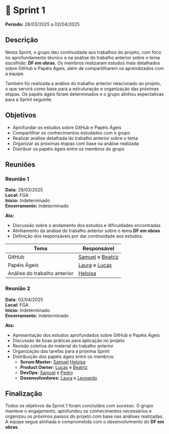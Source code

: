 # **🏁** Sprint 1  
**Período:** 28/03/2025 a 02/04/2025  

## Descrição  

Nesta Sprint, o grupo deu continuidade aos trabalhos do projeto, com foco no aprofundamento técnico e na análise do trabalho anterior sobre o tema escolhido: **DF em obras**. Os membros realizaram estudos mais detalhados sobre GitHub e Papéis Ágeis, além de compartilharem os aprendizados com a equipe.  

Também foi realizada a análise do trabalho anterior relacionado ao projeto, o que servirá como base para a estruturação e organização das próximas etapas. Os papéis ágeis foram determinados e o grupo alinhou expectativas para a Sprint seguinte.

## Objetivos  
 
- Aprofundar os estudos sobre GitHub e Papéis Ágeis  
- Compartilhar os conhecimentos estudados com o grupo  
- Realizar análise detalhada do trabalho anterior sobre o tema  
- Organizar as próximas etapas com base na análise realizada  
- Distribuir os papéis ágeis entre os membros do grupo  

## Reuniões  

### Reunião 1  
**Data:** 28/03/2025  
**Local:** FGA  
**Início:** Indeterminado  
**Encerramento:** Indeterminado  

**Ata:**    
- Discussão sobre o andamento dos estudos e dificuldades encontradas  
- Alinhamento da análise do trabalho anterior sobre o tema **DF em obras**  
- Definição dos responsáveis por dar continuidade aos estudos:

| Tema | Responsável |
| --- | --- |
| GitHub | [Samuel](https://github.com/samuel-a-santos) e [Beatriz](https://github.com/BeatrizSants) |
| Papéis Ágeis | [Laura](https://github.com/laurarogelin) e [Lucas](https://github.com/LORliveira) |
| Análise do trabalho anterior | [Heloisa](https://github.com/Heloisa-Santos) |

### Reunião 2  
**Data:** 02/04/2025  
**Local:** FGA  
**Início:** Indeterminado  
**Encerramento:** Indeterminado  

**Ata:**  
- Apresentação dos estudos aprofundados sobre GitHub e Papéis Ágeis  
- Discussão de boas práticas para aplicação no projeto  
- Revisão coletiva do material do trabalho anterior  
- Organização das tarefas para a próxima Sprint  
- Distribuição dos papéis ágeis entre os membros:
  - **Scrum Master:** [Samuel](https://github.com/samuel-a-santos)  [Heloisa](https://github.com/Heloisa-Santos)
  - **Product Owner:** [Lucas](https://github.com/LORliveira) e [Beatriz](https://github.com/BeatrizSants)  
  - **DevOps:**  [Samuel](https://github.com/samuel-a-santos) e [Pedro](https://github.com/PedroHenriqueCo)  
  - **Desenvolvedores:** [Laura](https://github.com/laurarogelin) e [Leonardo](https://github.com/Antedeguemon21)  

## Finalização  

Todos os objetivos da Sprint 1 foram concluídos com sucesso. O grupo manteve o engajamento, aprofundou os conhecimentos necessários e organizou os próximos passos do projeto com base nas análises realizadas. A equipe segue alinhada e comprometida com o desenvolvimento do **DF em obras**.

